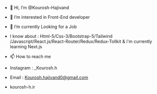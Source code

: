 - 👋 Hi, I’m @Kourosh-Hajivand
- 👀 I’m interested in Front-End developer
- 🌱 I’m currently Looking for a Job
- I know about : Html-5/Css-3/Bootstrap-5/Tailwind
/Javascript/React.js/React-Router/Redux/Redux-Tollkit & 
i'm currently learning Next.js

- 📫 How to reach me 
- Instagram : _Kourosh.h
- Email : Kourosh.hajivand0@gmail.com
- kourosh-h.ir
